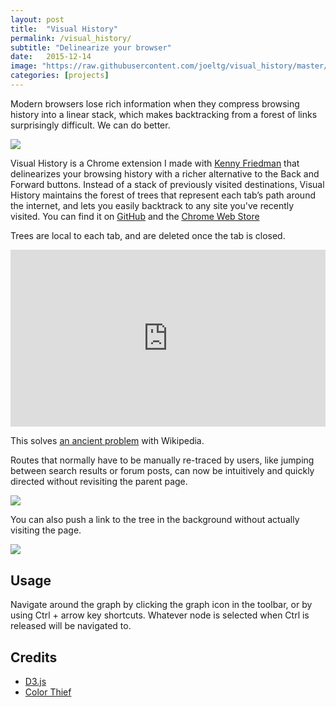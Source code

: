 ```yaml
---
layout: post
title:  "Visual History"
permalink: /visual_history/
subtitle: "Delinearize your browser"
date:   2015-12-14
image: "https://raw.githubusercontent.com/joeltg/visual_history/master/screenshots/0.png"
categories: [projects]
---
```


Modern browsers lose rich information when they compress browsing 
history into a linear stack, which makes backtracking from a forest of 
links surprisingly difficult.  We can do better.

![](https://raw.githubusercontent.com/joeltg/visual_history/master/screenshots/0.png)

Visual History is a Chrome extension I made with 
[Kenny Friedman](http://kennethfriedman.org") that delinearizes your 
browsing history with a richer alternative to the Back and Forward 
buttons. Instead of a stack of previously visited destinations, Visual 
History maintains the forest of trees that represent each tab’s path 
around the internet, and lets you easily backtrack to any site you've 
recently visited. You can find it on [GitHub](http://github.com/joeltg/visual_history)
and the [Chrome Web Store](https://chrome.google.com/webstore/detail/visual-history/nkckokcpjekkokllfplejfkocaikmnml)

Trees are local to each tab, and are deleted once the tab is closed.

<style>.embed-container { position: relative; padding-bottom: 56.25%; height: 0; overflow: hidden; max-width: 100%; } .embed-container iframe, .embed-container object, .embed-container embed { position: absolute; top: 0; left: 0; width: 100%; height: 100%; }</style>
<div class='embed-container'><iframe src='https://www.youtube.com/embed/7A7JwhN-zbU' frameborder='0' allowfullscreen></iframe></div>

This solves [an ancient problem](https://xkcd.com/214/) with Wikipedia.

Routes that normally have to be manually re-traced by users, like 
jumping between search results or forum posts, can now be intuitively 
and quickly directed without revisiting the parent page.

![](https://raw.githubusercontent.com/joeltg/visual_history/master/screenshots/2.png)

You can also push a link to the tree in the background without actually 
visiting the page.

![](https://raw.githubusercontent.com/joeltg/visual_history/master/screenshots/4.png)

## Usage

Navigate around the graph by clicking the graph icon in the toolbar, or by using Ctrl + arrow key shortcuts. Whatever node is selected when Ctrl is released will be navigated to.

## Credits

- [D3.js](http://d3js.org/)
- [Color Thief](https://github.com/lokesh/color-thief/)
